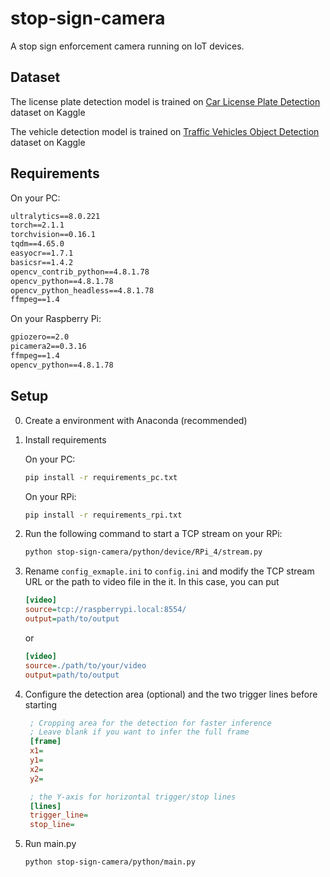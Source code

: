 # stop-sign-camera

A stop sign enforcement camera running on IoT devices.

## Dataset

The license plate detection model is trained on [Car License Plate Detection](https://www.kaggle.com/datasets/andrewmvd/car-plate-detection) dataset on Kaggle

The vehicle detection model is trained on [Traffic Vehicles Object Detection](https://www.kaggle.com/datasets/saumyapatel/traffic-vehicles-object-detection/data) dataset on Kaggle

## Requirements

On your PC:

```txt
ultralytics==8.0.221
torch==2.1.1
torchvision==0.16.1
tqdm==4.65.0
easyocr==1.7.1
basicsr==1.4.2
opencv_contrib_python==4.8.1.78
opencv_python==4.8.1.78
opencv_python_headless==4.8.1.78
ffmpeg==1.4
```

On your Raspberry Pi:

```txt
gpiozero==2.0
picamera2==0.3.16
ffmpeg==1.4
opencv_python==4.8.1.78
```

## Setup

0. Create a environment with Anaconda (recommended)

1. Install requirements

    On your PC:

    ```bash
    pip install -r requirements_pc.txt
    ```

    On your RPi:

    ```bash
    pip install -r requirements_rpi.txt
    ```

2. Run the following command to start a TCP stream on your RPi:

    ```bash
    python stop-sign-camera/python/device/RPi_4/stream.py
    ```

3. Rename ```config_exmaple.ini``` to ```config.ini``` and modify the TCP stream URL or the path to video file in the it. In this case, you can put

    ```ini
    [video]
    source=tcp://raspberrypi.local:8554/
    output=path/to/output
    ```

    or

    ```ini
    [video]
    source=./path/to/your/video
    output=path/to/output
    ```

4. Configure the detection area (optional) and the two trigger lines before starting

   ```ini
    ; Cropping area for the detection for faster inference
    ; Leave blank if you want to infer the full frame
    [frame]
    x1=
    y1=
    x2=
    y2=

    ; the Y-axis for horizontal trigger/stop lines
    [lines]
    trigger_line=
    stop_line=
    ```

5. Run main.py

    ```bash
    python stop-sign-camera/python/main.py
    ```
